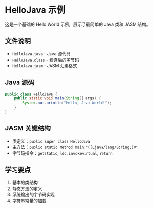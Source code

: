 # HelloJava 示例

这是一个基础的 Hello World 示例，展示了最简单的 Java 类和 JASM 结构。

## 文件说明

- `HelloJava.java` - Java 源代码
- `HelloJava.class` - 编译后的字节码
- `HelloJava.jasm` - JASM 汇编格式

## Java 源码

```java
public class HelloJava {
    public static void main(String[] args) {
        System.out.println("Hello, Java World!");
    }
}
```

## JASM 关键结构

- 类定义：`public super class HelloJava`
- 主方法：`public static Method main:"([Ljava/lang/String;)V"`
- 字节码指令：`getstatic`, `ldc`, `invokevirtual`, `return`

## 学习要点

1. 基本的类结构
2. 静态方法的定义
3. 系统输出的字节码实现
4. 字符串常量的加载